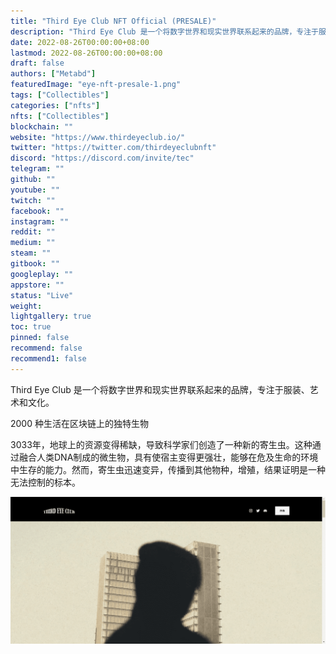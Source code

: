 ```yaml
---
title: "Third Eye Club NFT Official (PRESALE)"
description: "Third Eye Club 是一个将数字世界和现实世界联系起来的品牌，专注于服装、艺术和文化。"
date: 2022-08-26T00:00:00+08:00
lastmod: 2022-08-26T00:00:00+08:00
draft: false
authors: ["Metabd"]
featuredImage: "eye-nft-presale-1.png"
tags: ["Collectibles"]
categories: ["nfts"]
nfts: ["Collectibles"]
blockchain: ""
website: "https://www.thirdeyeclub.io/"
twitter: "https://twitter.com/thirdeyeclubnft"
discord: "https://discord.com/invite/tec"
telegram: ""
github: ""
youtube: ""
twitch: ""
facebook: ""
instagram: ""
reddit: ""
medium: ""
steam: ""
gitbook: ""
googleplay: ""
appstore: ""
status: "Live"
weight: 
lightgallery: true
toc: true
pinned: false
recommend: false
recommend1: false
---
```

Third Eye Club 是一个将数字世界和现实世界联系起来的品牌，专注于服装、艺术和文化。

2000 种生活在区块链上的独特生物

3033年，地球上的资源变得稀缺，导致科学家们创造了一种新的寄生虫。这种通过融合人类DNA制成的微生物，具有使宿主变得更强壮，能够在危及生命的环境中生存的能力。然而，寄生虫迅速变异，传播到其他物种，增殖，结果证明是一种无法控制的标本。


![nft](48645132321_new.png)